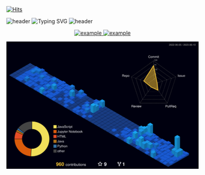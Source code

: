 [![Hits](https://hits.seeyoufarm.com/api/count/incr/badge.svg?url=https%3A%2F%2Fdiscord.gg%2FXMJgjQa7qZ&count_bg=%23002C5F&title_bg=%23000000&icon=discord.svg&icon_color=%23FFFFFF&title=Hits&edge_flat=true)](https://discord.gg/XMJgjQa7qZ)

![header](https://capsule-render.vercel.app/api?type=waving&color=002c5f&height=90&animation=fadeIn&section=header)
![Typing SVG](https://readme-typing-svg.demolab.com?font=Carter+One&size=35&pause=1000&color=0050AC&background=FF080800&center=true&vCenter=true&width=1000&lines=Jit+Hoon+%2B+Git+Hub+%3D+Jit+Hub+😎&margin=none)
![header](https://capsule-render.vercel.app/api?type=waving&color=002c5f&height=90&animation=fadeIn&section=footer)

<!-- Social icons section -->
<p align="center">
  <a href="https://www.instagram.com/no.brain_study/?igshid=YmMyMTA2M2Y%3D" target="_blank">
    <img src="https://img.shields.io/badge/@no.brain_study-E4405F?style=for-the-badge&logo=instagram&logoColor=white" alt="example"/>
  </a>
  <a href="https://discord.gg/XMJgjQa7qZ" target="_blank">
    <img src="https://img.shields.io/badge/뇌 빼고 냅다 스터디-5865F2?style=for-the-badge&logo=discord&logoColor=white" alt="example"/>
  </a>
</p>
  
![](./profile-3d-contrib/profile-night-view.svg)
